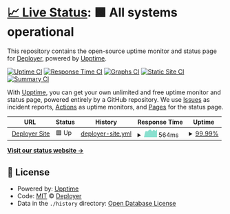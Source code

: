 # [📈 Live Status](https://status.deployer.org): <!--live status--> **🟩 All systems operational**

This repository contains the open-source uptime monitor and status page for [Deployer](https://deployer.org), powered by [Upptime](https://github.com/upptime/upptime).

[![Uptime CI](https://github.com/koj-co/upptime/workflows/Uptime%20CI/badge.svg)](https://github.com/koj-co/upptime/actions?query=workflow%3A%22Uptime+CI%22)
[![Response Time CI](https://github.com/koj-co/upptime/workflows/Response%20Time%20CI/badge.svg)](https://github.com/koj-co/upptime/actions?query=workflow%3A%22Response+Time+CI%22)
[![Graphs CI](https://github.com/koj-co/upptime/workflows/Graphs%20CI/badge.svg)](https://github.com/koj-co/upptime/actions?query=workflow%3A%22Graphs+CI%22)
[![Static Site CI](https://github.com/koj-co/upptime/workflows/Static%20Site%20CI/badge.svg)](https://github.com/koj-co/upptime/actions?query=workflow%3A%22Static+Site+CI%22)
[![Summary CI](https://github.com/koj-co/upptime/workflows/Summary%20CI/badge.svg)](https://github.com/koj-co/upptime/actions?query=workflow%3A%22Summary+CI%22)

With [Upptime](https://upptime.js.org), you can get your own unlimited and free uptime monitor and status page, powered entirely by a GitHub repository. We use [Issues](https://github.com/deployphp/status/issues) as incident reports, [Actions](https://github.com/deployphp/status/actions) as uptime monitors, and [Pages](https://status.deployer.org) for the status page.

<!--start: status pages-->
<!-- This summary is generated by Upptime (https://github.com/upptime/upptime) -->
<!-- Do not edit this manually, your changes will be overwritten -->
<!-- prettier-ignore -->
| URL | Status | History | Response Time | Uptime |
| --- | ------ | ------- | ------------- | ------ |
| <img alt="" src="https://favicons.githubusercontent.com/deployer.org" height="13"> [Deployer Site](https://deployer.org) | 🟩 Up | [deployer-site.yml](https://github.com/deployphp/status/commits/HEAD/history/deployer-site.yml) | <details><summary><img alt="Response time graph" src="./graphs/deployer-site/response-time-week.png" height="20"> 564ms</summary><br><a href="https://status.deployer.org/history/deployer-site"><img alt="Response time 570" src="https://img.shields.io/endpoint?url=https%3A%2F%2Fraw.githubusercontent.com%2Fdeployphp%2Fstatus%2FHEAD%2Fapi%2Fdeployer-site%2Fresponse-time.json"></a><br><a href="https://status.deployer.org/history/deployer-site"><img alt="24-hour response time 687" src="https://img.shields.io/endpoint?url=https%3A%2F%2Fraw.githubusercontent.com%2Fdeployphp%2Fstatus%2FHEAD%2Fapi%2Fdeployer-site%2Fresponse-time-day.json"></a><br><a href="https://status.deployer.org/history/deployer-site"><img alt="7-day response time 564" src="https://img.shields.io/endpoint?url=https%3A%2F%2Fraw.githubusercontent.com%2Fdeployphp%2Fstatus%2FHEAD%2Fapi%2Fdeployer-site%2Fresponse-time-week.json"></a><br><a href="https://status.deployer.org/history/deployer-site"><img alt="30-day response time 550" src="https://img.shields.io/endpoint?url=https%3A%2F%2Fraw.githubusercontent.com%2Fdeployphp%2Fstatus%2FHEAD%2Fapi%2Fdeployer-site%2Fresponse-time-month.json"></a><br><a href="https://status.deployer.org/history/deployer-site"><img alt="1-year response time 570" src="https://img.shields.io/endpoint?url=https%3A%2F%2Fraw.githubusercontent.com%2Fdeployphp%2Fstatus%2FHEAD%2Fapi%2Fdeployer-site%2Fresponse-time-year.json"></a></details> | <details><summary><a href="https://status.deployer.org/history/deployer-site">99.99%</a></summary><a href="https://status.deployer.org/history/deployer-site"><img alt="All-time uptime 99.91%" src="https://img.shields.io/endpoint?url=https%3A%2F%2Fraw.githubusercontent.com%2Fdeployphp%2Fstatus%2FHEAD%2Fapi%2Fdeployer-site%2Fuptime.json"></a><br><a href="https://status.deployer.org/history/deployer-site"><img alt="24-hour uptime 100.00%" src="https://img.shields.io/endpoint?url=https%3A%2F%2Fraw.githubusercontent.com%2Fdeployphp%2Fstatus%2FHEAD%2Fapi%2Fdeployer-site%2Fuptime-day.json"></a><br><a href="https://status.deployer.org/history/deployer-site"><img alt="7-day uptime 99.99%" src="https://img.shields.io/endpoint?url=https%3A%2F%2Fraw.githubusercontent.com%2Fdeployphp%2Fstatus%2FHEAD%2Fapi%2Fdeployer-site%2Fuptime-week.json"></a><br><a href="https://status.deployer.org/history/deployer-site"><img alt="30-day uptime 100.00%" src="https://img.shields.io/endpoint?url=https%3A%2F%2Fraw.githubusercontent.com%2Fdeployphp%2Fstatus%2FHEAD%2Fapi%2Fdeployer-site%2Fuptime-month.json"></a><br><a href="https://status.deployer.org/history/deployer-site"><img alt="1-year uptime 99.91%" src="https://img.shields.io/endpoint?url=https%3A%2F%2Fraw.githubusercontent.com%2Fdeployphp%2Fstatus%2FHEAD%2Fapi%2Fdeployer-site%2Fuptime-year.json"></a></details>

<!--end: status pages-->

[**Visit our status website →**](https://status.deployer.org)

## 📄 License

- Powered by: [Upptime](https://github.com/upptime/upptime)
- Code: [MIT](./LICENSE) © [Deployer](https://deployer.org)
- Data in the `./history` directory: [Open Database License](https://opendatacommons.org/licenses/odbl/1-0/)
